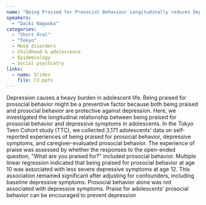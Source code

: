 ```yaml
---
name: "Being Praised for Prosocial Behaviour Longitudinally reduces Depressive Symptoms in Early-Adolescents: A Population-based Cohort Study"
speakers:
  - "Daiki Nagaoka"
categories:
  - "Short Oral"
  - "Tokyo"
  - Mood disorders
  - Childhood & adolescence
  - Epidemiology
  - Social psychiatry
links:
  - name: Slides
    file: C3.pptx
---
```


Depression causes a heavy burden in adolescent life. Being praised for prosocial behavior might be a preventive factor because both being praised and prosocial behavior are protective against depression. Here, we investigated the longitudinal relationship between being praised for prosocial behavior and depressive symptoms in adolescents. In the Tokyo Teen Cohort study (TTC), we collected 3,171 adolescents’ data on self-reported experiences of being praised for prosocial behavior, depressive symptoms, and caregiver-evaluated prosocial behavior. The experience of praise was assessed by whether the responses to the open-ended question, "What are you praised for?" included prosocial behavior. Multiple linear regression indicated that being praised for prosocial behavior at age 10 was associated with less severe depressive symptoms at age 12. This association remained significant after adjusting for confounders, including baseline depressive symptoms. Prosocial behavior alone was not associated with depressive symptoms. Praise for adolescents’ prosocial behavior can be encouraged to prevent depression
